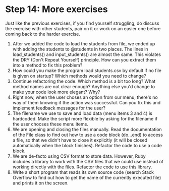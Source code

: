 # Step 14: More exercises

Just like the previous exercises, if you find yourself struggling, do discuss the exercise with other students, pair on it or work on an easier one before coming back to the harder exercise.

1. After we added the code to load the students from file, we ended up with adding the students to @students in two places. The lines in load_students() and input_students() are almost the same. This violates the DRY (Don't Repeat Yourself) principle. How can you extract them into a method to fix this problem?
2. How could you make the program load students.csv by default if no file is given on startup? Which methods would you need to change?
3. Continue refactoring the code. Which method is a bit too long? What method names are not clear enough? Anything else you'd change to make your code look more elegant? Why?
4. Right now, when the user choses an option from our menu, there's no way of them knowing if the action was successful. Can you fix this and implement feedback messages for the user?
5. The filename we use to save and load data (menu items 3 and 4) is hardcoded. Make the script more flexible by asking for the filename if the user chooses these menu items.
6. We are opening and closing the files manually. Read the documentation of the File class to find out how to use a code block (do...end) to access a file, so that we didn't have to close it explicitly (it will be closed automatically when the block finishes). Refactor the code to use a code block.
7. We are de-facto using CSV format to store data. However, Ruby includes a library to work with the CSV files that we could use instead of working directly with the files. Refactor the code to use this library.
8. Write a short program that reads its own source code (search Stack Overflow to find out how to get the name of the currently executed file) and prints it on the screen.